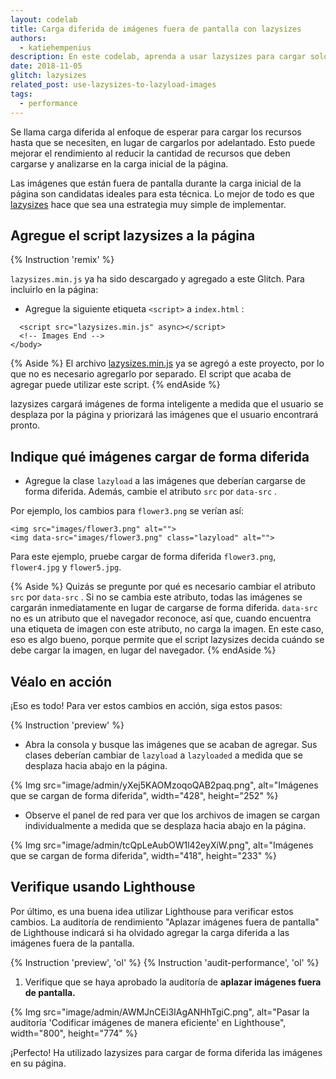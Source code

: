 ```yaml
---
layout: codelab
title: Carga diferida de imágenes fuera de pantalla con lazysizes
authors:
  - katiehempenius
description: En este codelab, aprenda a usar lazysizes para cargar solo imágenes que están en la ventana gráfica actual.
date: 2018-11-05
glitch: lazysizes
related_post: use-lazysizes-to-lazyload-images
tags:
  - performance
---
```


Se llama carga diferida al enfoque de esperar para cargar los recursos hasta que se necesiten, en lugar de cargarlos por adelantado. Esto puede mejorar el rendimiento al reducir la cantidad de recursos que deben cargarse y analizarse en la carga inicial de la página.

Las imágenes que están fuera de pantalla durante la carga inicial de la página son candidatas ideales para esta técnica. Lo mejor de todo es que [lazysizes](https://github.com/aFarkas/lazysizes) hace que sea una estrategia muy simple de implementar.

## Agregue el script lazysizes a la página

{% Instruction 'remix' %}

`lazysizes.min.js` ya ha sido descargado y agregado a este Glitch. Para incluirlo en la página:

- Agregue la siguiente etiqueta `<script>` a  `index.html` :

```html/0
  <script src="lazysizes.min.js" async></script>
  <!-- Images End -->
</body>
```

{% Aside %} El archivo [lazysizes.min.js](https://raw.githubusercontent.com/aFarkas/lazysizes/gh-pages/lazysizes.min.js) ya se agregó a este proyecto, por lo que no es necesario agregarlo por separado. El script que acaba de agregar puede utilizar este script. {% endAside %}

lazysizes cargará imágenes de forma inteligente a medida que el usuario se desplaza por la página y priorizará las imágenes que el usuario encontrará pronto.

## Indique qué imágenes cargar de forma diferida

- Agregue la clase `lazyload` a las imágenes que deberían cargarse de forma diferida. Además, cambie el atributo `src` por `data-src` .

Por ejemplo, los cambios para `flower3.png` se verían así:

```html/1/0
<img src="images/flower3.png" alt="">
<img data-src="images/flower3.png" class="lazyload" alt="">
```

Para este ejemplo, pruebe cargar de forma diferida `flower3.png`, `flower4.jpg` y `flower5.jpg`.

{% Aside %} Quizás se pregunte por qué es necesario cambiar el atributo `src` por `data-src` . Si no se cambia este atributo, todas las imágenes se cargarán inmediatamente en lugar de cargarse de forma diferida. `data-src` no es un atributo que el navegador reconoce, así que, cuando encuentra una etiqueta de imagen con este atributo, no carga la imagen. En este caso, eso es algo bueno, porque permite que el script lazysizes decida cuándo se debe cargar la imagen, en lugar del navegador. {% endAside %}

## Véalo en acción

¡Eso es todo! Para ver estos cambios en acción, siga estos pasos:

{% Instruction 'preview' %}

- Abra la consola y busque las imágenes que se acaban de agregar. Sus clases deberían cambiar de `lazyload` a `lazyloaded` a medida que se desplaza hacia abajo en la página.

{% Img src="image/admin/yXej5KAOMzoqoQAB2paq.png", alt="Imágenes que se cargan de forma diferida", width="428", height="252" %}

- Observe el panel de red para ver que los archivos de imagen se cargan individualmente a medida que se desplaza hacia abajo en la página.

{% Img src="image/admin/tcQpLeAubOW1l42eyXiW.png", alt="Imágenes que se cargan de forma diferida", width="418", height="233" %}

## Verifique usando Lighthouse

Por último, es una buena idea utilizar Lighthouse para verificar estos cambios. La auditoría de rendimiento "Aplazar imágenes fuera de pantalla" de Lighthouse indicará si ha olvidado agregar la carga diferida a las imágenes fuera de la pantalla.

{% Instruction 'preview', 'ol' %} {% Instruction 'audit-performance', 'ol' %}

1. Verifique que se haya aprobado la auditoría de **aplazar imágenes fuera de pantalla.**

{% Img src="image/admin/AWMJnCEi3IAgANHhTgiC.png", alt="Pasar la auditoría 'Codificar imágenes de manera eficiente' en Lighthouse", width="800", height="774" %}

¡Perfecto! Ha utilizado lazysizes para cargar de forma diferida las imágenes en su página.
